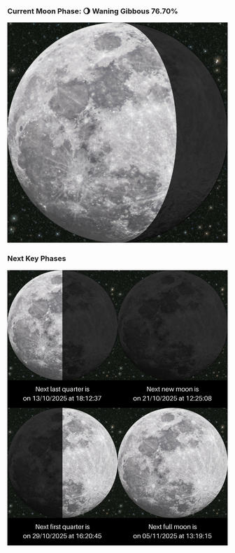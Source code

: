 ### Current Moon Phase: 🌖 Waning Gibbous 76.70%
![Moon Phase](moonphase.png)
### Next Key Phases
![Gallery](gallery.png)